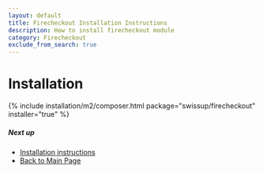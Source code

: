 ```yaml
---
layout: default
title: Firecheckout Installation Instructions
description: How to install firecheckout module
category: Firecheckout
exclude_from_search: true
---
```


# Installation

{% include installation/m2/composer.html package="swissup/firecheckout" installer="true" %}

##### Next up

 -  [Installation instructions](../)
 -  [Back to Main Page](../../)
